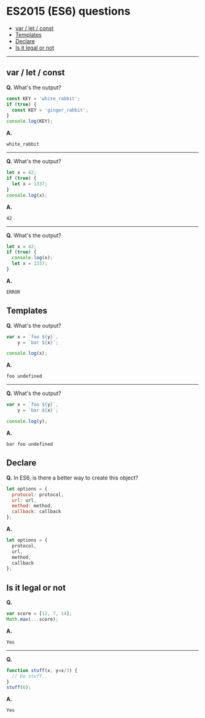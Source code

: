 # ES2015 (ES6) questions

* [var / let / const](https://github.com/artemdemo/frontend-interview-questions/blob/master/es2015-questions.md#var--let--const)
* [Templates](https://github.com/artemdemo/frontend-interview-questions/blob/master/es2015-questions.md#templates)
* [Declare](https://github.com/artemdemo/frontend-interview-questions/blob/master/es2015-questions.md#declare)
* [Is it legal or not](https://github.com/artemdemo/frontend-interview-questions/blob/master/es2015-questions.md#is-it-legal-or-not)

---

## var / let / const

**Q.** What's the output?

```javascript
const KEY = 'white_rabbit';
if (true) {
  const KEY = 'ginger_rabbit';
}
console.log(KEY);
```

**A.**

```
white_rabbit
```

---

**Q.** What's the output?

```javascript
let x = 42;
if (true) {
  let x = 1337;
}
console.log(x);
```

**A.**

```
42
```

---

**Q.** What's the output?

```javascript
let x = 42;
if (true) {
  console.log(x);
  let x = 1337;
}
```

**A.**

```
ERROR
```

## Templates

**Q.** What's the output?

```javascript
var x = `foo ${y}`,
    y = `bar ${x}`;

console.log(x);
```

**A.**

```
foo undefined
```

---

**Q.** What's the output?

```javascript
var x = `foo ${y}`,
    y = `bar ${x}`;

console.log(y);
```

**A.**

```
bar foo undefined
```

## Declare

**Q.** In ES6, is there a better way to create this object?

```javascript
let options = {
  protocol: protocol,
  url: url,
  method: method,
  callback: callback
};
```

**A.**

```javascript
let options = {
  protocol,
  url,
  method,
  callback
};
```

## Is it legal or not

**Q.** 

```javascript
var score = [12, 7, 14];
Math.max(...score);
```

**A.**

```
Yes
```

---

**Q.** 

```javascript
function stuff(x, y=x/3) {
  // Do stuff..
}
stuff(6);
```

**A.**

```
Yes
```
